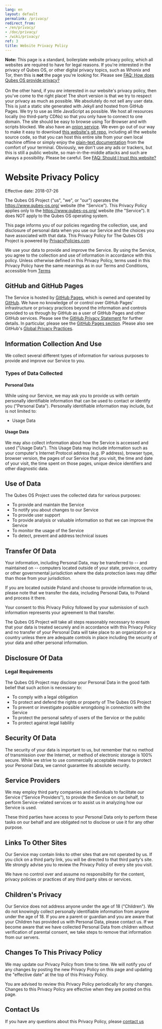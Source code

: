 ```yaml
---
lang: en
layout: default
permalink: /privacy/
redirect_from:
- /en/privacy/
- /doc/privacy/
- /wiki/privacy/
ref: 3
title: Website Privacy Policy
---
```


<div class="alert alert-info" role="alert">
  <i class="fa fa-info-circle"></i>
  <b>Note:</b> This page is a standard, boilerplate website privacy policy, which all websites are required to have for legal reasons. If you're interested in the privacy of Qubes OS, or other digital privacy topics, such as Whonix and Tor, then this is <b>not</b> the page you're looking for. Please see <a href="/faq/#how-does-qubes-os-provide-privacy">FAQ: How does Qubes OS provide privacy?</a>
  <br><br>
  On the other hand, if you <em>are</em> interested in our website's privacy policy, then you've come to the right place! The short version is that we try to respect your privacy as much as possible. We absolutely do not sell any user data. This is just a static site generated with Jekyll and hosted from GitHub Pages. We try to use as little JavaScript as possible. We host all resources locally (no third-party CDNs) so that you only have to connect to one domain. The site should be easy to browse using Tor Browser and with scripts blocked. We also have an <a href="http://qubesosfasa4zl44o4tws22di6kepyzfeqv3tg4e3ztknltfxqrymdad.onion/">onion service</a>. We even go out of our way to make it easy to download <a href="https://github.com/QubesOS/qubesos.github.io">this website's git repo</a>, including all the website source code, so that you can host this entire site from your own local machine offline or simply enjoy the <a href="https://github.com/QubesOS/qubes-doc">plain-text documentation</a> from the comfort of your terminal. Obviously, we don't use any ads or trackers, but this is still a public website, so man-in-the-middle attacks and such are always a possibility. Please be careful. See <a href="/faq/#should-i-trust-this-website">FAQ: Should I trust this website?</a>
</div>

# Website Privacy Policy

Effective date: 2018-07-26

The Qubes OS Project ("us", "we", or "our") operates the <https://www.qubes-os.org/> website (the "Service"). This Privacy Policy applies only to the <https://www.qubes-os.org/> website (the "Service"). It does NOT apply to the Qubes OS operating system.

This page informs you of our policies regarding the collection, use, and disclosure of personal data when you use our Service and the choices you have associated with that data. This Privacy Policy for The Qubes OS Project is powered by [PrivacyPolicies.com](https://privacypolicies.com/free-privacy-policy-generator/)

We use your data to provide and improve the Service. By using the Service, you agree to the collection and use of information in accordance with this policy. Unless otherwise defined in this Privacy Policy, terms used in this Privacy Policy have the same meanings as in our Terms and Conditions, accessible from [Terms](https://www.qubes-os.org/terms/)

## GitHub and GitHub Pages

The Service is hosted by [GitHub Pages](https://pages.github.com/), which is owned and operated by [GitHub](https://github.com/). We have no knowledge of or control over GitHub Pages' infrastructure or privacy practices beyond the information and controls provided to us through by GitHub as a user of GitHub Pages and other GitHub services. Please see the [GitHub Privacy Statement](https://docs.github.com/en/github/site-policy/github-privacy-statement) for further details. In particular, please see the [GitHub Pages section](https://docs.github.com/en/github/site-policy/github-privacy-statement#github-pages). Please also see GitHub's [Global Privacy Practices](https://docs.github.com/en/github/site-policy/global-privacy-practices).

## Information Collection And Use

We collect several different types of information for various purposes to provide and improve our Service to you.

### Types of Data Collected

#### Personal Data

While using our Service, we may ask you to provide us with certain personally identifiable information that can be used to contact or identify you ("Personal Data"). Personally identifiable information may include, but is not limited to:

* Usage Data

#### Usage Data

We may also collect information about how the Service is accessed and used ("Usage Data"). This Usage Data may include information such as your computer's Internet Protocol address (e.g. IP address), browser type, browser version, the pages of our Service that you visit, the time and date of your visit, the time spent on those pages, unique device identifiers and other diagnostic data.

## Use of Data

The Qubes OS Project uses the collected data for various purposes:

* To provide and maintain the Service
* To notify you about changes to our Service
* To provide user support
* To provide analysis or valuable information so that we can improve the Service
* To monitor the usage of the Service
* To detect, prevent and address technical issues

## Transfer Of Data

Your information, including Personal Data, may be transferred to -- and maintained on -- computers located outside of your state, province, country or other governmental jurisdiction where the data protection laws may differ than those from your jurisdiction.

If you are located outside Poland and choose to provide information to us, please note that we transfer the data, including Personal Data, to Poland and process it there.

Your consent to this Privacy Policy followed by your submission of such information represents your agreement to that transfer.

The Qubes OS Project will take all steps reasonably necessary to ensure that your data is treated securely and in accordance with this Privacy Policy and no transfer of your Personal Data will take place to an organization or a country unless there are adequate controls in place including the security of your data and other personal information.

## Disclosure Of Data

### Legal Requirements

The Qubes OS Project may disclose your Personal Data in the good faith belief that such action is necessary to:

* To comply with a legal obligation
* To protect and defend the rights or property of The Qubes OS Project
* To prevent or investigate possible wrongdoing in connection with the Service
* To protect the personal safety of users of the Service or the public
* To protect against legal liability

## Security Of Data

The security of your data is important to us, but remember that no method of transmission over the Internet, or method of electronic storage is 100% secure. While we strive to use commercially acceptable means to protect your Personal Data, we cannot guarantee its absolute security.

## Service Providers

We may employ third party companies and individuals to facilitate our Service ("Service Providers"), to provide the Service on our behalf, to perform Service-related services or to assist us in analyzing how our Service is used.

These third parties have access to your Personal Data only to perform these tasks on our behalf and are obligated not to disclose or use it for any other purpose.

## Links To Other Sites

Our Service may contain links to other sites that are not operated by us. If you click on a third party link, you will be directed to that third party's site. We strongly advise you to review the Privacy Policy of every site you visit.

We have no control over and assume no responsibility for the content, privacy policies or practices of any third party sites or services.

## Children's Privacy

Our Service does not address anyone under the age of 18 ("Children").
We do not knowingly collect personally identifiable information from anyone under the age of 18. If you are a parent or guardian and you are aware that your Children has provided us with Personal Data, please contact us. If we become aware that we have collected Personal Data from children without verification of parental consent, we take steps to remove that information from our servers.

## Changes To This Privacy Policy

We may update our Privacy Policy from time to time. We will notify you of any changes by posting the new Privacy Policy on this page and updating the "effective date" at the top of this Privacy Policy.

You are advised to review this Privacy Policy periodically for any changes. Changes to this Privacy Policy are effective when they are posted on this page.

## Contact Us

If you have any questions about this Privacy Policy, please [contact us](https://www.qubes-os.org/doc/reporting-bugs/)
